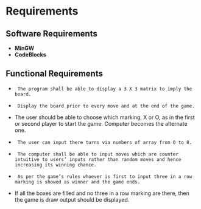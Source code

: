 # Requirements

## Software Requirements

*   **MinGW**
*   **CodeBlocks**

## Functional Requirements

*	   The program shall be able to display a 3 X 3 matrix to imply the board.
*	   Display the board prior to every move and at the end of the game.
*  	 The user should be able to choose which marking, X or O, as in the first or second player to start the game. Computer becomes the alternate one.
*	   The user can input there turns via numbers of array from 0 to 8.
*	   The computer shall be able to input moves which are counter intuitive to users’ inputs rather than random moves and hence increasing its winning chance.
*	   As per the game’s rules whoever is first to input three in a row marking is showed as winner and the game ends.
*    If all the boxes are filled and no three in a row marking are there, then the game is draw output should be displayed.

